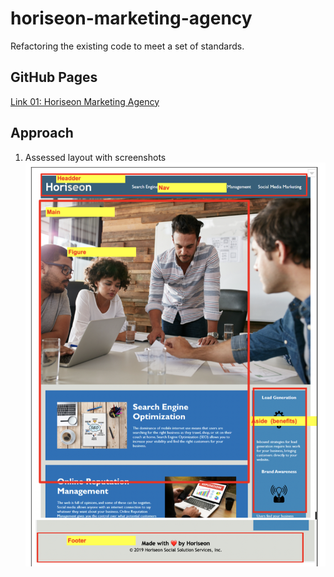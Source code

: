 # horiseon-marketing-agency

Refactoring the existing code to meet a set of standards.

## GitHub Pages

[Link 01: Horiseon Marketing Agency ](https://github.com/FloydCV/horiseon-marketing-agency)

## Approach

1. Assessed layout with screenshots
   ![The San Juan Mountains are beautiful!](https://github.com/FloydCV/horiseon-marketing-agency/blob/dev/assets/read-me-files/horisen-layout-ss01.png "San Juan Mountains")
